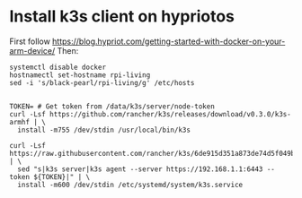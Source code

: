 # Install k3s client on hypriotos
First follow https://blog.hypriot.com/getting-started-with-docker-on-your-arm-device/
Then:

```
systemctl disable docker
hostnamectl set-hostname rpi-living
sed -i 's/black-pearl/rpi-living/g' /etc/hosts


TOKEN= # Get token from /data/k3s/server/node-token
curl -Lsf https://github.com/rancher/k3s/releases/download/v0.3.0/k3s-armhf | \
  install -m755 /dev/stdin /usr/local/bin/k3s

curl -Lsf https://raw.githubusercontent.com/rancher/k3s/6de915d351a873de74d5f049b295e73925726980/k3s.service | \
  sed "s|k3s server|k3s agent --server https://192.168.1.1:6443 --token ${TOKEN}|" | \
  install -m600 /dev/stdin /etc/systemd/system/k3s.service
```
